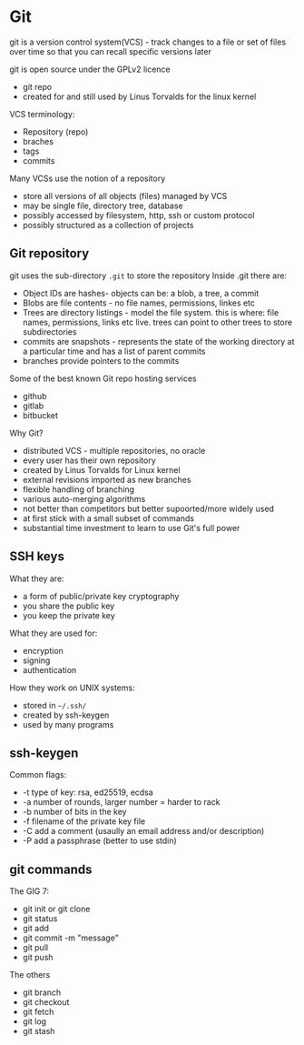 # Git
git is a version control system(VCS) - track changes to a file or set of files over time
so that you can recall specific versions later

git is open source under the GPLv2 licence
- git repo
- created for and still used by Linus Torvalds for the linux kernel

VCS terminology:
- Repository (repo)
- braches
- tags
- commits

Many VCSs use the notion of a repository
- store all versions of all objects (files) managed by VCS
- may be single file, directory tree, database
- possibly accessed by filesystem, http, ssh or custom protocol
- possibly structured as a collection of projects

## Git repository
git uses the sub-directory ```.git``` to store the repository
Inside .git there are:
- Object IDs are hashes- objects can be: a blob, a tree, a commit
- Blobs are file contents - no file names, permissions, linkes etc
- Trees are directory listings - model the file system. this is where: file names, permissions, links etc live. trees can point to other trees to store subdirectories
- commits are snapshots - represents the state of the working directory at a particular time and has a list of parent commits
- branches provide pointers to the commits

Some of the best known Git repo hosting services
- github
- gitlab
- bitbucket

Why Git?
- distributed VCS - multiple repositories, no oracle
- every user has their own repository
- created by Linus Torvalds for Linux kernel
- external revisions imported as new branches
- flexible handling of branching
- various auto-merging algorithms
- not better than competitors but better supoorted/more widely used
- at first stick with a small subset of commands
- substantial time investment to learn to use Git's full power

## SSH keys
What they are:
- a form of public/private key cryptography
- you share the public key
- you keep the private key

What they are used for:
- encryption
- signing
- authentication

How they work on UNIX systems:
- stored in ```~/.ssh/```
- created by ssh-keygen
- used by many programs

## ssh-keygen
Common flags:
- -t type of key: rsa, ed25519, ecdsa
- -a number of rounds, larger number = harder to rack
- -b number of bits in the key
- -f filename of the private key file
- -C add a comment (usaully an email address and/or description)
- -P add a passphrase (better to use stdin)

## git commands
The GIG 7:
- git init <repo> or git clone <repoURL>
- git status
- git add <file>
- git commit -m "message"
- git pull
- git push
 
The others
- git branch <branch>
- git checkout <branch>
- git fetch
- git log
- git stash
